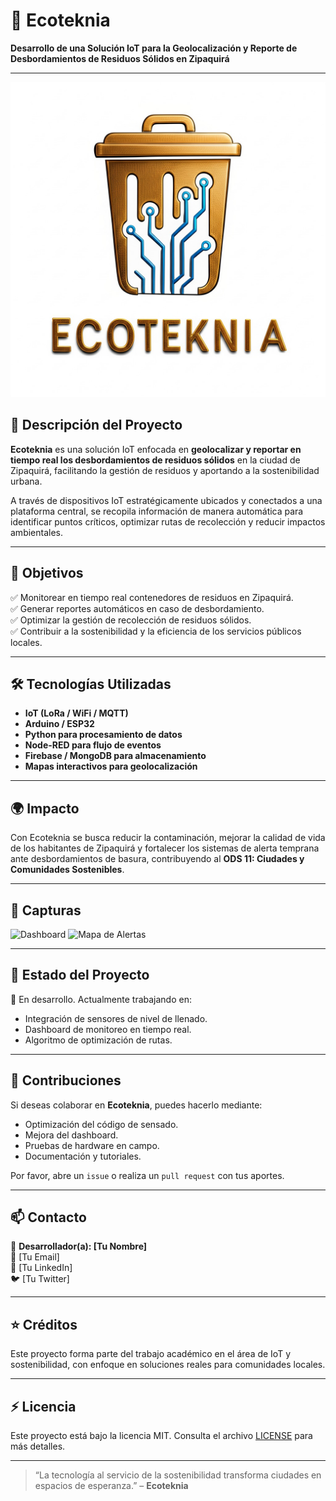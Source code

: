 # 🌱 Ecoteknia

**Desarrollo de una Solución IoT para la Geolocalización y Reporte de Desbordamientos de Residuos Sólidos en Zipaquirá**

---

![Ecoteknia Banner](./logo.jpg)

## 🚀 Descripción del Proyecto

**Ecoteknia** es una solución IoT enfocada en **geolocalizar y reportar en tiempo real los desbordamientos de residuos sólidos** en la ciudad de Zipaquirá, facilitando la gestión de residuos y aportando a la sostenibilidad urbana.

A través de dispositivos IoT estratégicamente ubicados y conectados a una plataforma central, se recopila información de manera automática para identificar puntos críticos, optimizar rutas de recolección y reducir impactos ambientales.

---

## 🎯 Objetivos

✅ Monitorear en tiempo real contenedores de residuos en Zipaquirá.  
✅ Generar reportes automáticos en caso de desbordamiento.  
✅ Optimizar la gestión de recolección de residuos sólidos.  
✅ Contribuir a la sostenibilidad y la eficiencia de los servicios públicos locales.

---

## 🛠️ Tecnologías Utilizadas

- **IoT (LoRa / WiFi / MQTT)**
- **Arduino / ESP32**
- **Python para procesamiento de datos**
- **Node-RED para flujo de eventos**
- **Firebase / MongoDB para almacenamiento**
- **Mapas interactivos para geolocalización**

---

## 🌍 Impacto

Con Ecoteknia se busca reducir la contaminación, mejorar la calidad de vida de los habitantes de Zipaquirá y fortalecer los sistemas de alerta temprana ante desbordamientos de basura, contribuyendo al **ODS 11: Ciudades y Comunidades Sostenibles**.

---

## 📸 Capturas

<!-- Puedes reemplazar estos enlaces por imágenes de tu prototipo o plataforma -->
![Dashboard](https://i.imgur.com/XjT83kJ.png)
![Mapa de Alertas](https://i.imgur.com/fGGEkIN.png)

---

## 🚧 Estado del Proyecto

🔄 En desarrollo. Actualmente trabajando en:

- Integración de sensores de nivel de llenado.
- Dashboard de monitoreo en tiempo real.
- Algoritmo de optimización de rutas.

---

## 🤝 Contribuciones

Si deseas colaborar en **Ecoteknia**, puedes hacerlo mediante:

- Optimización del código de sensado.
- Mejora del dashboard.
- Pruebas de hardware en campo.
- Documentación y tutoriales.

Por favor, abre un `issue` o realiza un `pull request` con tus aportes.

---

## 📫 Contacto

👤 **Desarrollador(a): [Tu Nombre]**  
📧 [Tu Email]  
🔗 [Tu LinkedIn]  
🐦 [Tu Twitter]

---

## ⭐ Créditos

Este proyecto forma parte del trabajo académico en el área de IoT y sostenibilidad, con enfoque en soluciones reales para comunidades locales.

---

## ⚡ Licencia

Este proyecto está bajo la licencia MIT. Consulta el archivo [LICENSE](LICENSE) para más detalles.

---

> “La tecnología al servicio de la sostenibilidad transforma ciudades en espacios de esperanza.” – **Ecoteknia**
